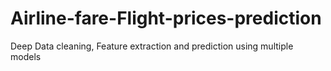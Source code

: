 # Airline-fare-Flight-prices-prediction
Deep Data cleaning, Feature extraction and prediction using multiple models
